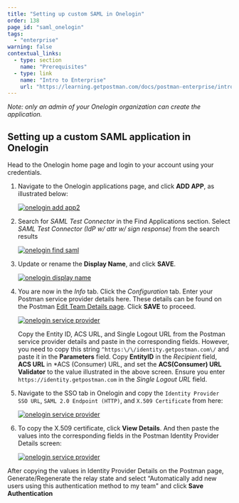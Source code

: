 ```yaml
---
title: "Setting up custom SAML in Onelogin"
order: 138
page_id: "saml_onelogin"
tags: 
  - "enterprise"
warning: false
contextual_links:
  - type: section
    name: "Prerequisites"
  - type: link
    name: "Intro to Enterprise"
    url: "https://learning.getpostman.com/docs/postman-enterprise/intro-to-enterprise"
---
```


*Note: only an admin of your Onelogin organization can create the application.*

## Setting up a custom SAML application in Onelogin

Head to the Onelogin home page and login to your account using your credentials.

1. Navigate to the Onelogin applications page, and click **ADD APP**, as illustrated below:

   [![onelogin add app2](https://assets.postman.com/postman-docs/Onelogin-Add-Apps2.png)](https://assets.postman.com/postman-docs/Onelogin-Add-Apps2.png)

1. Search for *SAML Test Connector* in the Find Applications section. Select *SAML Test Connector (IdP w/ attr w/ sign response)* from the search results

    [![onelogin find saml](https://assets.postman.com/postman-docs/Onelogin-Select-SAML1.png)](https://assets.postman.com/postman-docs/Onelogin-Select-SAML1.png)

1. Update or rename the **Display Name**, and click **SAVE**.

   [![onelogin display name](https://assets.postman.com/postman-docs/Onelogin_display.png)](https://assets.postman.com/postman-docs/Onelogin_display.png)

1. You are now in the *Info* tab. Click the *Configuration* tab. Enter your Postman service provider details here. These details can be found on the Postman [Edit Team Details page](https://go.postman.co/settings/team/general). Click **SAVE** to proceed.

   [![onelogin service provider](https://assets.postman.com/postman-docs/Onelogin-IDP-Details2.png)](https://assets.postman.com/postman-docs/Onelogin-IDP-Details2.png)

    Copy the Entity ID, ACS URL, and Single Logout URL from the Postman service provider details and paste in the corresponding fields. However, you need to copy this string `^https:\/\/identity.getpostman.com\/` and paste it in the **Parameters** field. Copy **EntityID** in the *Recipient* field, **ACS URL** in *ACS (Consumer) URL, and set the **ACS(Consumer) URL Validator** to the value illustrated in the above screen. Ensure you enter `https://identity.getpostman.com` in the *Single Logout URL* field.

1. Navigate to the SSO tab in Onelogin and copy the `Identity Provider SSO URL`, `SAML 2.0 Endpoint (HTTP)`, and `X.509 Certificate` from here:

   [![onelogin service provider](https://assets.postman.com/postman-docs/Onelogin-Copy-IDP-Details1.png)](https://assets.postman.com/postman-docs/Onelogin-Copy-IDP-Details1.png)

1. To copy the X.509 certificate, click **View Details**. And then paste the values into the corresponding fields in the Postman Identity Provider Details screen:

    [![onelogin service provider](https://assets.postman.com/postman-docs/Onelogin-Postman-IDP-Details1.png)](https://assets.postman.com/postman-docs/Onelogin-Copy-IDP-Details1.png)

After copying the values in Identity Provider Details on the Postman page, Generate/Regenerate the relay state and select “Automatically add new users using this authentication method to my team" and click **Save Authentication**
